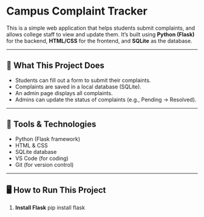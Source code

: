 # Campus Complaint Tracker

This is a simple web application that helps students submit complaints, and allows college staff to view and update them. It’s built using **Python (Flask)** for the backend, **HTML/CSS** for the frontend, and **SQLite** as the database.

---

## 📌 What This Project Does

- Students can fill out a form to submit their complaints.
- Complaints are saved in a local database (SQLite).
- An admin page displays all complaints.
- Admins can update the status of complaints (e.g., Pending → Resolved).

---

## 🧰 Tools & Technologies

- Python (Flask framework)
- HTML & CSS
- SQLite database
- VS Code (for coding)
- Git (for version control)

---

## 🖥️ How to Run This Project

1. **Install Flask**
   pip install flask

